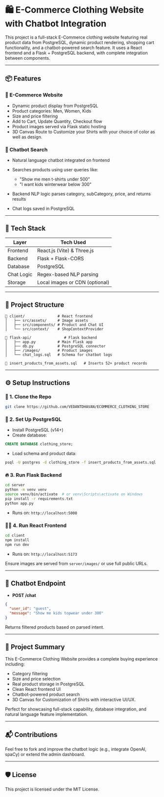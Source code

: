 # 🛍️ E-Commerce Clothing Website with Chatbot Integration

This project is a full-stack E-Commerce clothing website featuring real product data from PostgreSQL, dynamic product rendering, shopping cart functionality, and a chatbot-powered search feature. It uses a React frontend and a Flask + PostgreSQL backend, with complete integration between components.

---

## 📦 Features

### 👕 E-Commerce Website

* Dynamic product display from PostgreSQL
* Product categories: Men, Women, Kids
* Size and price filtering
* Add to Cart, Update Quantity, Checkout flow
* Product images served via Flask static hosting
* 3D Canvas Route to Customize your Shirts with your choice of color as well as design.

### 🤖 Chatbot Search

* Natural language chatbot integrated on frontend
* Searches products using user queries like:

  * "Show me men t-shirts under 500"
  * "I want kids winterwear below 300"
* Backend NLP logic parses category, subCategory, price, and returns results
* Chat logs saved in PostgreSQL

---

## 🧰 Tech Stack

| Layer      | Tech Used                      |
| ---------- | ------------------------------ |
| Frontend   | React.js (Vite)  & Three.js    |
| Backend    | Flask + Flask-CORS             |
| Database   | PostgreSQL                     |
| Chat Logic | Regex-based NLP parsing        |
| Storage    | Local images or CDN (optional) |

---

## 🚀 Project Structure

```
📁 client/               # React frontend
│   ├── src/assets/     # Image assets
│   ├── src/components/ # Product and Chat UI
│   └── src/context/    # ShopContextProvider

📁 flask-api/               # Flask backend
│   ├── app.py          # Main Flask app
│   ├── db.py           # PostgreSQL connector
│   ├── /images/        # Product images
│   └── chat_logs.sql   # Schema for chatbot logs

📄 insert_products_from_assets.sql   # Inserts 52+ product records
```

---

## ⚙️ Setup Instructions

### 📁 1. Clone the Repo

```bash
git clone https://github.com/VEDANTDHAVAN/ECOMMERCE_CLOTHING_STORE
```

### 🐘 2. Set Up PostgreSQL

* Install PostgreSQL (v14+)
* Create database:

```sql
CREATE DATABASE clothing_store;
```

* Load schema and product data:

```bash
psql -U postgres -d clothing_store -f insert_products_from_assets.sql
```

### 🔥 3. Run Flask Backend

```bash
cd server
python -m venv venv
source venv/bin/activate  # or venv\Scripts\activate on Windows
pip install -r requirements.txt
python app.py
```

* Runs on: `http://localhost:5000`

### 🧑‍💻 4. Run React Frontend

```bash
cd client
npm install
npm run dev
```

* Runs on: `http://localhost:5173`

Ensure images are served from `server/images/` or use full public URLs.

---

## 🤖 Chatbot Endpoint

* **POST /chat**

```json
{
  "user_id": "guest",
  "message": "Show me kids topwear under 300"
}
```

Returns filtered products based on parsed intent.

---

## 🧾 Project Summary

This E-Commerce Clothing Website provides a complete buying experience including:

* Category filtering
* Size and price selection
* Real product storage in PostgreSQL
* Clean React frontend UI
* Chatbot-powered product search
* 3D Canvas for Customization of Shirts with interactive UI/UX.

Perfect for showcasing full-stack capability, database integration, and natural language feature implementation.

---

## 📬 Contributions

Feel free to fork and improve the chatbot logic (e.g., integrate OpenAI, spaCy) or extend the admin dashboard.

---

## 🛡️ License

This project is licensed under the MIT License.
